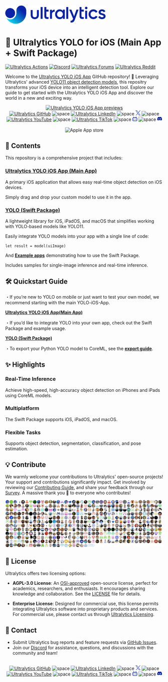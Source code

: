 <a href="https://www.ultralytics.com/" target="_blank"><img src="https://raw.githubusercontent.com/ultralytics/assets/main/logo/Ultralytics_Logotype_Original.svg" width="320" alt="Ultralytics logo"></a>

# 🚀 Ultralytics YOLO for iOS (Main App + Swift Package)


[![Ultralytics Actions](https://github.com/ultralytics/yolo-ios-app/actions/workflows/format.yml/badge.svg)](https://github.com/ultralytics/yolo-ios-app/actions/workflows/format.yml) <a href="https://discord.com/invite/ultralytics"><img alt="Discord" src="https://img.shields.io/discord/1089800235347353640?logo=discord&logoColor=white&label=Discord&color=blue"></a> <a href="https://community.ultralytics.com/"><img alt="Ultralytics Forums" src="https://img.shields.io/discourse/users?server=https%3A%2F%2Fcommunity.ultralytics.com&logo=discourse&label=Forums&color=blue"></a> <a href="https://reddit.com/r/ultralytics"><img alt="Ultralytics Reddit" src="https://img.shields.io/reddit/subreddit-subscribers/ultralytics?style=flat&logo=reddit&logoColor=white&label=Reddit&color=blue"></a>

Welcome to the [Ultralytics YOLO iOS App](https://apps.apple.com/us/app/idetection/id1452689527) GitHub repository! 📖 Leveraging Ultralytics' advanced [YOLO11 object detection models](https://github.com/ultralytics/ultralytics), this repositry transforms your iOS device into an intelligent detection tool. Explore our guide to get started with the Ultralytics YOLO iOS App and discover the world in a new and exciting way.

<div align="center">
  <a href="https://apps.apple.com/us/app/idetection/id1452689527" target="_blank"><img width="90%" src="https://github.com/ultralytics/ultralytics/assets/26833433/fd3c8a92-fec0-4253-b4ac-ee94f5ced3fb" alt="Ultralytics YOLO iOS App previews"></a>
  <br>
  <a href="https://github.com/ultralytics"><img src="https://github.com/ultralytics/assets/raw/main/social/logo-social-github.png" width="3%" alt="Ultralytics GitHub"></a>
  <img src="https://github.com/ultralytics/assets/raw/main/social/logo-transparent.png" width="3%" alt="space">
  <a href="https://www.linkedin.com/company/ultralytics/"><img src="https://github.com/ultralytics/assets/raw/main/social/logo-social-linkedin.png" width="3%" alt="Ultralytics LinkedIn"></a>
  <img src="https://github.com/ultralytics/assets/raw/main/social/logo-transparent.png" width="3%" alt="space">
  <a href="https://twitter.com/ultralytics"><img src="https://github.com/ultralytics/assets/raw/main/social/logo-social-twitter.png" width="3%" alt="Ultralytics Twitter"></a>
  <img src="https://github.com/ultralytics/assets/raw/main/social/logo-transparent.png" width="3%" alt="space">
  <a href="https://youtube.com/ultralytics?sub_confirmation=1"><img src="https://github.com/ultralytics/assets/raw/main/social/logo-social-youtube.png" width="3%" alt="Ultralytics YouTube"></a>
  <img src="https://github.com/ultralytics/assets/raw/main/social/logo-transparent.png" width="3%" alt="space">
  <a href="https://www.tiktok.com/@ultralytics"><img src="https://github.com/ultralytics/assets/raw/main/social/logo-social-tiktok.png" width="3%" alt="Ultralytics TikTok"></a>
  <img src="https://github.com/ultralytics/assets/raw/main/social/logo-transparent.png" width="3%" alt="space">
  <a href="https://ultralytics.com/bilibili"><img src="https://github.com/ultralytics/assets/raw/main/social/logo-social-bilibili.png" width="3%" alt="Ultralytics BiliBili"></a>
  <img src="https://github.com/ultralytics/assets/raw/main/social/logo-transparent.png" width="3%" alt="space">
  <a href="https://discord.com/invite/ultralytics"><img src="https://github.com/ultralytics/assets/raw/main/social/logo-social-discord.png" width="3%" alt="Ultralytics Discord"></a>
  <br>
  <br>
  <a href="https://apps.apple.com/us/app/idetection/id1452689527" style="text-decoration:none;">
    <img src="https://raw.githubusercontent.com/ultralytics/assets/main/app/app-store.svg" width="15%" alt="Apple App store"></a>
</div>

## 📂 Contents

This repository is a comprehensive project that includes:

### [Ultralytics YOLO iOS App (Main App)](https://github.com/ultralytics/yolo-ios-app/tree/change-xcode-project-name/YOLO-iOS-App)

A primary iOS application that allows easy real-time object detection on iOS devices. 

Simply drag and drop your custom model to use it in the app.
    
### [YOLO (Swift Package)](https://github.com/ultralytics/yolo-ios-app/tree/change-xcode-project-name/Sources/YOLO)

A lightweight library for iOS, iPadOS, and macOS that simplifies working with YOLO-based models like YOLO11.

Easily integrate YOLO models into your app with a single line of code:

```
let result = model(uiImage)
```

And **[Example apps](https://github.com/ultralytics/yolo-ios-app/tree/change-xcode-project-name/Example-Apps)** demonstrating how to use the Swift Package.

Includes samples for single-image inference and real-time inference.

## 🛠 Quickstart Guide

・If you’re new to YOLO on mobile or just want to test your own model, we recommend starting with the main YOLO-iOS-App.

[**Ultralytics YOLO iOS App(Main App)**](https://github.com/ultralytics/yolo-ios-app/tree/change-xcode-project-name/YOLO-iOS-App)

・If you’d like to integrate YOLO into your own app, check out the Swift Package and example usage.

**[YOLO (Swift Package)](https://github.com/ultralytics/yolo-ios-app/tree/change-xcode-project-name/Sources/YOLO)**

・To export your Python YOLO model to CoreML, see the **[export guide](https://docs.ultralytics.com/en/modes/export/)**.

## ✨ Highlights
### Real-Time Inference
Achieve high-speed, high-accuracy object detection on iPhones and iPads using CoreML models.
### Multiplatform
The Swift Package supports iOS, iPadOS, and macOS.
### Flexible Tasks
Supports object detection, segmentation, classification, and pose estimation.

## 💡 Contribute

We warmly welcome your contributions to Ultralytics' open-source projects! Your support and contributions significantly impact. Get involved by reviewing our [Contributing Guide](https://docs.ultralytics.com/help/contributing/), and share your feedback through our [Survey](https://www.ultralytics.com/survey?utm_source=github&utm_medium=social&utm_campaign=Survey). A massive thank you 🙏 to everyone who contributes!

<a href="https://github.com/ultralytics/yolov5/graphs/contributors">
<img width="100%" src="https://github.com/ultralytics/assets/raw/main/im/image-contributors.png" alt="Ultralytics open-source contributors"></a>

## 📄 License

Ultralytics offers two licensing options:

- **AGPL-3.0 License**: An [OSI-approved](https://opensource.org/license) open-source license, perfect for academics, researchers, and enthusiasts. It encourages sharing knowledge and collaboration. See the [LICENSE](https://github.com/ultralytics/ultralytics/blob/main/LICENSE) file for details.

- **Enterprise License**: Designed for commercial use, this license permits integrating Ultralytics software into proprietary products and services. For commercial use, please contact us through [Ultralytics Licensing](https://www.ultralytics.com/license).

## 🤝 Contact

- Submit Ultralytics bug reports and feature requests via [GitHub Issues](https://github.com/ultralytics/yolo-ios-app/issues).
- Join our [Discord](https://discord.com/invite/ultralytics) for assistance, questions, and discussions with the community and team!

<br>
<div align="center">
  <a href="https://github.com/ultralytics"><img src="https://github.com/ultralytics/assets/raw/main/social/logo-social-github.png" width="3%" alt="Ultralytics GitHub"></a>
  <img src="https://github.com/ultralytics/assets/raw/main/social/logo-transparent.png" width="3%" alt="space">
  <a href="https://www.linkedin.com/company/ultralytics/"><img src="https://github.com/ultralytics/assets/raw/main/social/logo-social-linkedin.png" width="3%" alt="Ultralytics LinkedIn"></a>
  <img src="https://github.com/ultralytics/assets/raw/main/social/logo-transparent.png" width="3%" alt="space">
  <a href="https://twitter.com/ultralytics"><img src="https://github.com/ultralytics/assets/raw/main/social/logo-social-twitter.png" width="3%" alt="Ultralytics Twitter"></a>
  <img src="https://github.com/ultralytics/assets/raw/main/social/logo-transparent.png" width="3%" alt="space">
  <a href="https://youtube.com/ultralytics?sub_confirmation=1"><img src="https://github.com/ultralytics/assets/raw/main/social/logo-social-youtube.png" width="3%" alt="Ultralytics YouTube"></a>
  <img src="https://github.com/ultralytics/assets/raw/main/social/logo-transparent.png" width="3%" alt="space">
  <a href="https://www.tiktok.com/@ultralytics"><img src="https://github.com/ultralytics/assets/raw/main/social/logo-social-tiktok.png" width="3%" alt="Ultralytics TikTok"></a>
  <img src="https://github.com/ultralytics/assets/raw/main/social/logo-transparent.png" width="3%" alt="space">
  <a href="https://ultralytics.com/bilibili"><img src="https://github.com/ultralytics/assets/raw/main/social/logo-social-bilibili.png" width="3%" alt="Ultralytics BiliBili"></a>
  <img src="https://github.com/ultralytics/assets/raw/main/social/logo-transparent.png" width="3%" alt="space">
  <a href="https://discord.com/invite/ultralytics"><img src="https://github.com/ultralytics/assets/raw/main/social/logo-social-discord.png" width="3%" alt="Ultralytics Discord"></a>
</div>
